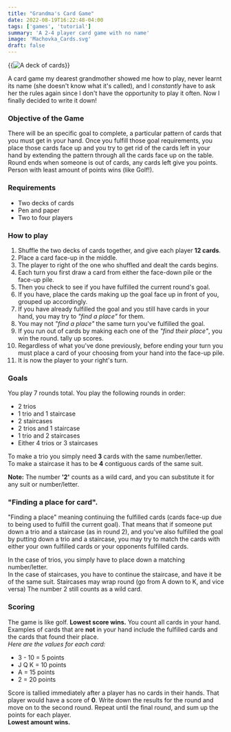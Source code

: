 ```yaml
---
title: "Grandma's Card Game"
date: 2022-08-19T16:22:48-04:00
tags: ['games', 'tutorial']
summary: 'A 2-4 player card game with no name'
image: 'Machovka_Cards.svg'
draft: false
---
```

{{<img caption="Obligatory Contextual Image" alt="A deck of cards" src="/img/Machovka_Cards.svg#center">}}

A card game my dearest grandmother showed me how to play, never learnt its name (she doesn't know what it's called), and I _constantly_ have to ask her the rules again since I don't have the opportunity to play it often.
Now I finally decided to write it down!

### Objective of the Game
There will be an specific goal to complete, a particular pattern of cards that you must get in your hand.
Once you fulfill those goal requirements, you place those cards face up and you try to get rid of the cards left in your hand by extending the pattern through all the cards face up on the table.
Round ends when someone is out of cards, any cards left give you points.
Person with least amount of points wins (like Golf!).

### Requirements
* Two decks of cards
* Pen and paper
* Two to four players

### How to play
1. Shuffle the two decks of cards together, and give each player **12 cards**.
2. Place a card face-up in the middle.
3. The player to right of the one who shuffled and dealt the cards begins.
4. Each turn you first draw a card from either the face-down pile or the face-up pile.
5. Then you check to see if you have fulfilled the current round's goal.
6. If you have, place the cards making up the goal face up in front of you, grouped up accordingly.
7. If you have already fulfilled the goal and you still have cards in your hand, you may try to _"find a place"_ for them.
8. You may not _"find a place"_ the same turn you've fulfilled the goal.
9. If you run out of cards by making each one of the _"find their place"_, you win the round. tally up scores.
10. Regardless of what you've done previously, before ending your turn you must place a card of your choosing from your hand into the face-up pile.
11. It is now the player to your right's turn.

### Goals
You play 7 rounds total.
You play the following rounds in order:
* 2 trios
* 1 trio and 1 staircase
* 2 staircases
* 2 trios and 1 staircase
* 1 trio and 2 staircases
* Either 4 trios or 3 staircases

To make a trio you simply need **3** cards with the same number/letter.  
To make a staircase it has to be **4** contiguous cards of the same suit.

**Note:** The number **'2'** counts as a wild card, and you can substitute it for any suit or number/letter.

### "Finding a place for card".
"Finding a place" meaning continuing the fulfilled cards (cards face-up due to being used to fulfill the current goal).
That means that if someone put down a trio and a staircase (as in round 2), and you've also fulfilled the goal by putting down a trio and a staircase, you may try to match the cards with either your own fulfilled cards or your opponents fulfilled cards.

In the case of trios, you simply have to place down a matching number/letter.  
In the case of staircases, you have to continue the staircase, and have it be of the same suit.
Staircases may wrap round (go from A down to K, and vice versa)
The number 2 still counts as a wild card.

### Scoring
The game is like golf.
**Lowest score wins.**
You count all cards in your hand.
Examples of cards that are **not** in your hand include the fulfilled cards and the cards that found their place.  
_Here are the values for each card:_   
* 3 - 10 = 5 points
* J Q K = 10 points
* A = 15 points
* 2 = 20 points

Score is tallied immediately after a player has no cards in their hands.
That player would have a score of **0**.
Write down the results for the round and move on to the second round.
Repeat until the final round, and sum up the points for each player.  
**Lowest amount wins.**
